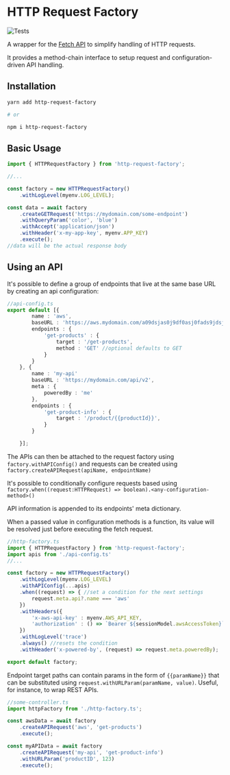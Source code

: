 # HTTP Request Factory

![Tests](https://github.com/cleverplatypus/http-request-factory/actions/workflows/test.yml/badge.svg)

A wrapper for the [Fetch API](https://developer.mozilla.org/en-US/docs/Web/API/Fetch_API) to simplify handling of HTTP requests.

It provides a method-chain interface to setup request and  configuration-driven API handling.

## Installation
```sh
yarn add http-request-factory

# or

npm i http-request-factory
```

## Basic Usage
```ts
import { HTTPRequestFactory } from 'http-request-factory';

//...

const factory = new HTTPRequestFactory()
    .withLogLevel(myenv.LOG_LEVEL);

const data = await factory
    .createGETRequest('https://mydomain.com/some-endpoint')   
    .withQueryParam('color', 'blue')
    .withAccept('application/json')
    .withHeader('x-my-app-key', myenv.APP_KEY)
    .execute();
//data will be the actual response body
```

## Using an API

It's possible to define a group of endpoints that live at the same base URL by creating an api configuration:

```ts
//api-config.ts
export default [{
        name : 'aws',
        baseURL : 'https://aws.mydomain.com/a09dsjas0j9df0asj0fads9jdsj9',
        endpoints : {
            'get-products' : {
                target : '/get-products',
                method : 'GET' //optional defaults to GET
            }
        }
    }, {
        name : 'my-api'
        baseURL : 'https://mydomain.com/api/v2',
        meta : {
            poweredBy : 'me'
        },
        endpoints : {
            'get-product-info' : {
                target : '/product/{{productId}}',
            }
        }

    }];
```

The APIs can then be attached to the request factory using `factory.withAPIConfig()` and requests can be created using `factory.createAPIRequest(apiName, endpointName)`

It's possible to conditionally configure requests based using `factory.when((request:HTTPRequest) => boolean).<any-configuration-method>()`

API information is appended to its endpoints' meta dictionary.

When a passed value in configuration methods is a function, its value will be resolved just before executing the fetch request.


```ts
//http-factory.ts
import { HTTPRequestFactory } from 'http-request-factory';
import apis from './api-config.ts'
//...

const factory = new HTTPRequestFactory()
    .withLogLevel(myenv.LOG_LEVEL)
    .withAPIConfig(...apis)
    .when((request) => { //set a condition for the next settings
        request.meta.api?.name === 'aws'
    })
    .withHeaders({
        'x-aws-api-key' : myenv.AWS_API_KEY,
        'authorization' : () => `Bearer ${sessionModel.awsAccessToken}`
    })
    .withLogLevel('trace')
    .always() //resets the condition
    .withHeader('x-powered-by', (request) => request.meta.poweredBy);

export default factory;
```

Endpoint target paths can contain params in the form of `{{paramName}}` that can be substituted using `request.withURLParam(paramName, value)`. Useful, for instance, to wrap REST APIs.

```ts
//some-controller.ts
import httpFactory from './http-factory.ts';

const awsData = await factory
    .createAPIRequest('aws', 'get-products')
    .execute();

const myAPIData = await factory
    .createAPIRequest('my-api', 'get-product-info')
    .withURLParam('productID', 123)
    .execute();
```

